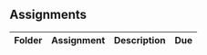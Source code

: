 ## Assignments
| Folder | Assignment | Description | Due|
 | ------------|------------|------------|------------|
